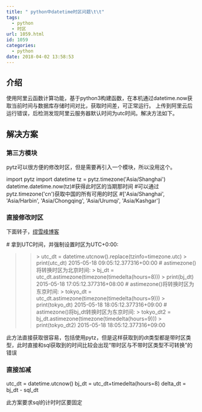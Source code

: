 ```yaml
---
title: " python中datetime时区问题\t\t"
tags:
  - python
  - 时区
url: 1059.html
id: 1059
categories:
  - python
date: 2018-04-02 13:58:53
---
```


介绍
--

使用阿里云函数计算功能，基于python3构建函数，在本机通过datetime.now获取当前时间与数据库存储时间对比，获取时间差，可正常运行。 上传到阿里云后运行错误，后检测发现阿里云服务器默认时间为utc时间。解决方法如下。

解决方案
----

### 第三方模块

pytz可以很方便的修改时区，但是需要再引入一个模块，所以没用这个。

import pytz
import datetime
tz = pytz.timezone('Asia/Shanghai')
datetime.datetime.now(tz)#获得此时区的当期那时间
#可以通过pytz.timezone('cn')获取中国的所有可用的时区
#\['Asia/Shanghai', 'Asia/Harbin', 'Asia/Chongqing', 'Asia/Urumqi', 'Asia/Kashgar'\]

### 直接修改时区

下面转子，[缪雪峰博客](https://www.liaoxuefeng.com/wiki/0014316089557264a6b348958f449949df42a6d3a2e542c000/001431937554888869fb52b812243dda6103214cd61d0c2000)

\# 拿到UTC时间，并强制设置时区为UTC+0:00:
>>\> utc_dt = datetime.utcnow().replace(tzinfo=timezone.utc)
>>\> print(utc_dt)
2015-05-18 09:05:12.377316+00:00
\# astimezone()将转换时区为北京时间:
>>\> bj\_dt = utc\_dt.astimezone(timezone(timedelta(hours=8)))
>>\> print(bj_dt)
2015-05-18 17:05:12.377316+08:00
\# astimezone()将转换时区为东京时间:
>>\> tokyo\_dt = utc\_dt.astimezone(timezone(timedelta(hours=9)))
>>\> print(tokyo_dt)
2015-05-18 18:05:12.377316+09:00
\# astimezone()将bj_dt转换时区为东京时间:
>>\> tokyo\_dt2 = bj\_dt.astimezone(timezone(timedelta(hours=9)))
>>\> print(tokyo_dt2)
2015-05-18 18:05:12.377316+09:00

此方法直接获取很容易，包括使用pytz，但是这样获取到的dt类型都是带时区类型，此时直接和sql获取到的时间比较会出现“带时区与不带时区类型不可转换”的错误

### 直接加减

utc_dt = datetime.utcnow()
bj\_dt = utc\_dt+timedelta(hours=8)
delta\_dt = bj\_dt - sql_dt

此方案要求sql的计时时区要固定